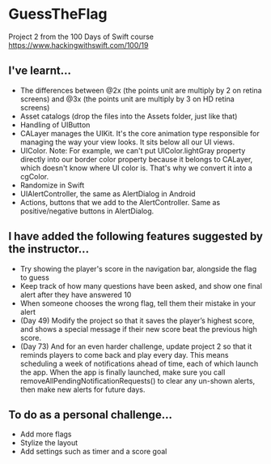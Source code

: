 # GuessTheFlag
Project 2 from the 100 Days of Swift course https://www.hackingwithswift.com/100/19

## I've learnt...
- The differences between @2x (the points unit are multiply by 2 on retina screens) and @3x (the points unit are multiply by 3 on HD retina screens)
- Asset catalogs (drop the files into the Assets folder, just like that)
- Handling of UIButton
- CALayer manages the UIKit. It's the core animation type responsible for managing the way your view looks. It sits below all our UI views.
- UIColor. Note: For example, we can't put UIColor.lightGray property directly into our border color property because it belongs to CALayer, which doesn't know where UI color is. That's why we convert it into a cgColor.
- Randomize in Swift
- UIAlertController, the same as AlertDialog in Android
- Actions, buttons that we add to the AlertController. Same as positive/negative buttons in AlertDialog.

## I have added the following features suggested by the instructor...

- Try showing the player's score in the navigation bar, alongside the flag to guess
- Keep track of how many questions have been asked, and show one final alert after they have answered 10
- When someone chooses the wrong flag, tell them their mistake in your alert
- (Day 49) Modify the project so that it saves the player’s highest score, and shows a special message if their new score beat the previous high score.
- (Day 73) And for an even harder challenge, update project 2 so that it reminds players to come back and play every day. This means scheduling a week of notifications ahead of time, each of which launch the app. When the app is finally launched, make sure you call removeAllPendingNotificationRequests() to clear any un-shown alerts, then make new alerts for future days.

## To do as a personal challenge...
- Add more flags
- Stylize the layout
- Add settings such as timer and a score goal
